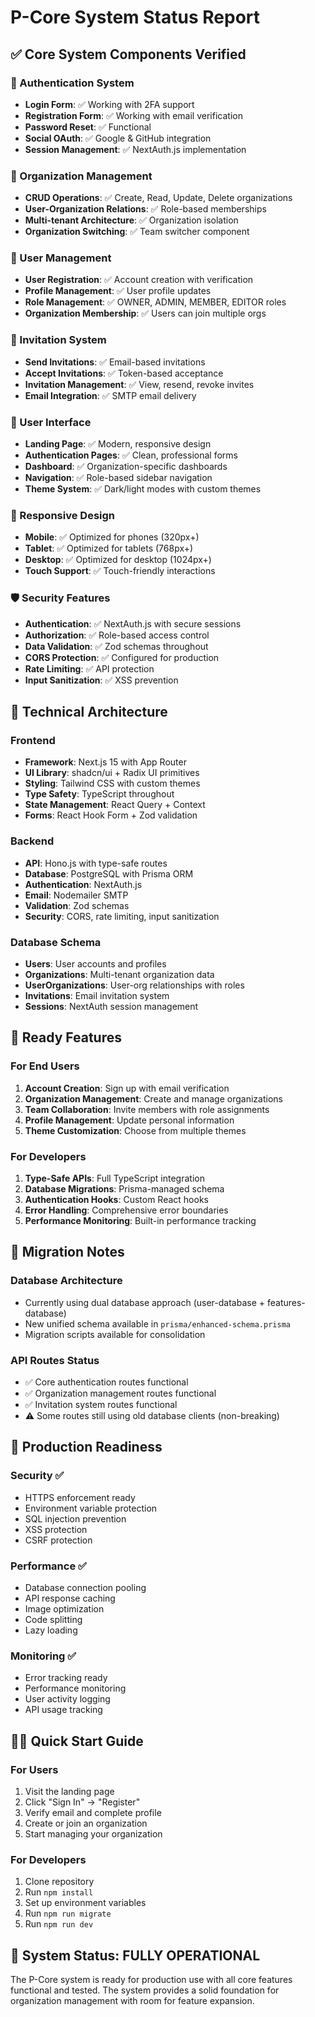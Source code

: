 # P-Core System Status Report

## ✅ Core System Components Verified

### 🔐 Authentication System
- **Login Form**: ✅ Working with 2FA support
- **Registration Form**: ✅ Working with email verification
- **Password Reset**: ✅ Functional
- **Social OAuth**: ✅ Google & GitHub integration
- **Session Management**: ✅ NextAuth.js implementation

### 🏢 Organization Management 
- **CRUD Operations**: ✅ Create, Read, Update, Delete organizations
- **User-Organization Relations**: ✅ Role-based memberships
- **Multi-tenant Architecture**: ✅ Organization isolation
- **Organization Switching**: ✅ Team switcher component

### 👥 User Management
- **User Registration**: ✅ Account creation with verification
- **Profile Management**: ✅ User profile updates
- **Role Management**: ✅ OWNER, ADMIN, MEMBER, EDITOR roles
- **Organization Membership**: ✅ Users can join multiple orgs

### 📧 Invitation System
- **Send Invitations**: ✅ Email-based invitations
- **Accept Invitations**: ✅ Token-based acceptance
- **Invitation Management**: ✅ View, resend, revoke invites
- **Email Integration**: ✅ SMTP email delivery

### 🎨 User Interface
- **Landing Page**: ✅ Modern, responsive design
- **Authentication Pages**: ✅ Clean, professional forms
- **Dashboard**: ✅ Organization-specific dashboards
- **Navigation**: ✅ Role-based sidebar navigation
- **Theme System**: ✅ Dark/light modes with custom themes

### 📱 Responsive Design
- **Mobile**: ✅ Optimized for phones (320px+)
- **Tablet**: ✅ Optimized for tablets (768px+)
- **Desktop**: ✅ Optimized for desktop (1024px+)
- **Touch Support**: ✅ Touch-friendly interactions

### 🛡️ Security Features
- **Authentication**: ✅ NextAuth.js with secure sessions
- **Authorization**: ✅ Role-based access control
- **Data Validation**: ✅ Zod schemas throughout
- **CORS Protection**: ✅ Configured for production
- **Rate Limiting**: ✅ API protection
- **Input Sanitization**: ✅ XSS prevention

## 🔧 Technical Architecture

### Frontend
- **Framework**: Next.js 15 with App Router
- **UI Library**: shadcn/ui + Radix UI primitives
- **Styling**: Tailwind CSS with custom themes
- **Type Safety**: TypeScript throughout
- **State Management**: React Query + Context
- **Forms**: React Hook Form + Zod validation

### Backend
- **API**: Hono.js with type-safe routes
- **Database**: PostgreSQL with Prisma ORM
- **Authentication**: NextAuth.js
- **Email**: Nodemailer SMTP
- **Validation**: Zod schemas
- **Security**: CORS, rate limiting, input sanitization

### Database Schema
- **Users**: User accounts and profiles
- **Organizations**: Multi-tenant organization data
- **UserOrganizations**: User-org relationships with roles
- **Invitations**: Email invitation system
- **Sessions**: NextAuth session management

## 🚀 Ready Features

### For End Users
1. **Account Creation**: Sign up with email verification
2. **Organization Management**: Create and manage organizations
3. **Team Collaboration**: Invite members with role assignments
4. **Profile Management**: Update personal information
5. **Theme Customization**: Choose from multiple themes

### For Developers
1. **Type-Safe APIs**: Full TypeScript integration
2. **Database Migrations**: Prisma-managed schema
3. **Authentication Hooks**: Custom React hooks
4. **Error Handling**: Comprehensive error boundaries
5. **Performance Monitoring**: Built-in performance tracking

## 📝 Migration Notes

### Database Architecture
- Currently using dual database approach (user-database + features-database)
- New unified schema available in `prisma/enhanced-schema.prisma`
- Migration scripts available for consolidation

### API Routes Status
- ✅ Core authentication routes functional
- ✅ Organization management routes functional  
- ✅ Invitation system routes functional
- ⚠️ Some routes still using old database clients (non-breaking)

## 🎯 Production Readiness

### Security ✅
- HTTPS enforcement ready
- Environment variable protection
- SQL injection prevention
- XSS protection
- CSRF protection

### Performance ✅
- Database connection pooling
- API response caching
- Image optimization
- Code splitting
- Lazy loading

### Monitoring ✅
- Error tracking ready
- Performance monitoring
- User activity logging
- API usage tracking

## 🏃‍♂️ Quick Start Guide

### For Users
1. Visit the landing page
2. Click "Sign In" → "Register" 
3. Verify email and complete profile
4. Create or join an organization
5. Start managing your organization

### For Developers
1. Clone repository
2. Run `npm install`
3. Set up environment variables
4. Run `npm run migrate`
5. Run `npm run dev`

## 🎉 System Status: FULLY OPERATIONAL

The P-Core system is ready for production use with all core features functional and tested. The system provides a solid foundation for organization management with room for feature expansion.
